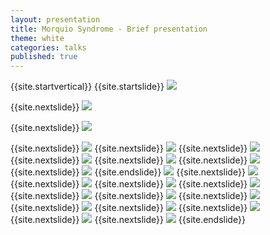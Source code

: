 ```yaml
---
layout: presentation
title: Morquio Syndrome - Brief presentation
theme: white
categories: talks
published: true
---
```


{{site.startvertical}}
{{site.startslide}}
<img src="{{site.baseurl}}/images/talks/MorquioSyndrome_BriefPresentation_Oct2015/Slide01.png"></img>

{{site.nextslide}}
<img src="{{site.baseurl}}/images/talks/MorquioSyndrome_BriefPresentation_Oct2015/Slide02.png"></img>

{{site.nextslide}}
<img src="{{site.baseurl}}/images/talks/MorquioSyndrome_BriefPresentation_Oct2015/Slide03.png"></img>

{{site.nextslide}}
<img src="{{site.baseurl}}/images/talks/MorquioSyndrome_BriefPresentation_Oct2015/Slide04.png"></img>
{{site.nextslide}}
<img src="{{site.baseurl}}/images/talks/MorquioSyndrome_BriefPresentation_Oct2015/Slide05.png"></img>
{{site.nextslide}}
<img src="{{site.baseurl}}/images/talks/MorquioSyndrome_BriefPresentation_Oct2015/Slide06.png"></img>
{{site.nextslide}}
<img src="{{site.baseurl}}/images/talks/MorquioSyndrome_BriefPresentation_Oct2015/Slide07.png"></img>
{{site.nextslide}}
<img src="{{site.baseurl}}/images/talks/MorquioSyndrome_BriefPresentation_Oct2015/Slide08.png"></img>
{{site.nextslide}}
<img src="{{site.baseurl}}/images/talks/MorquioSyndrome_BriefPresentation_Oct2015/Slide09.png"></img>
{{site.nextslide}}
<img src="{{site.baseurl}}/images/talks/MorquioSyndrome_BriefPresentation_Oct2015/Slide10.png"></img>
{{site.endslide}}
<img src="{{site.baseurl}}/images/talks/MorquioSyndrome_BriefPresentation_Oct2015/Slide11.png"></img>
{{site.nextslide}}
<img src="{{site.baseurl}}/images/talks/MorquioSyndrome_BriefPresentation_Oct2015/Slide12.png"></img>
{{site.nextslide}}
<img src="{{site.baseurl}}/images/talks/MorquioSyndrome_BriefPresentation_Oct2015/Slide13.png"></img>
{{site.nextslide}}
<img src="{{site.baseurl}}/images/talks/MorquioSyndrome_BriefPresentation_Oct2015/Slide14.png"></img>
{{site.nextslide}}
<img src="{{site.baseurl}}/images/talks/MorquioSyndrome_BriefPresentation_Oct2015/Slide15.png"></img>
{{site.nextslide}}
<img src="{{site.baseurl}}/images/talks/MorquioSyndrome_BriefPresentation_Oct2015/Slide15.png"></img>
{{site.nextslide}}
<img src="{{site.baseurl}}/images/talks/MorquioSyndrome_BriefPresentation_Oct2015/Slide16.png"></img>
{{site.nextslide}}
<img src="{{site.baseurl}}/images/talks/MorquioSyndrome_BriefPresentation_Oct2015/Slide17.png"></img>
{{site.nextslide}}
<img src="{{site.baseurl}}/images/talks/MorquioSyndrome_BriefPresentation_Oct2015/Slide18.png"></img>
{{site.nextslide}}
<img src="{{site.baseurl}}/images/talks/MorquioSyndrome_BriefPresentation_Oct2015/Slide19.png"></img>
{{site.nextslide}}
<img src="{{site.baseurl}}/images/talks/MorquioSyndrome_BriefPresentation_Oct2015/Slide20.png"></img>
{{site.nextslide}}
<img src="{{site.baseurl}}/images/talks/MorquioSyndrome_BriefPresentation_Oct2015/Slide21.png"></img>
{{site.nextslide}}
<img src="{{site.baseurl}}/images/talks/MorquioSyndrome_BriefPresentation_Oct2015/Slide22.png"></img>
{{site.endslide}}
